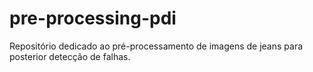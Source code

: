 # pre-processing-pdi
Repositório dedicado ao pré-processamento de imagens de jeans para posterior detecção de falhas.
